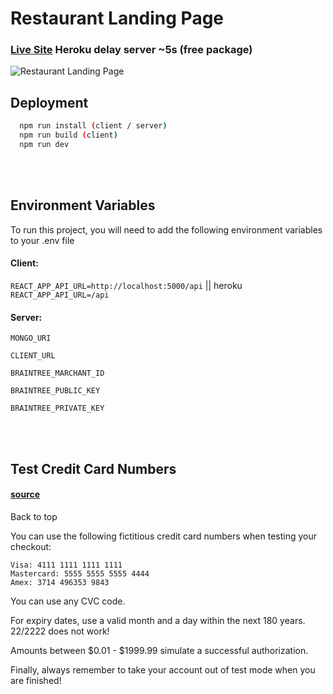 # Restaurant Landing Page
### [Live Site](https://ecommercy-shop.herokuapp.com/) Heroku delay server ~5s (free package)

![Restaurant Landing Page](https://i.ibb.co/z4CjPpL/Screenshot-2022-02-20-at-03-19-39-Screenshot-2022-02-20-at-03-16-56-React-App-png-PNG-Image-1440-151.png)

## Deployment

```bash
  npm run install (client / server)
  npm run build (client)
  npm run dev
```

<br>
<br>

## Environment Variables

To run this project, you will need to add the following environment variables to your .env file

#### Client:

`REACT_APP_API_URL=http://localhost:5000/api`  || heroku `REACT_APP_API_URL=/api`

#### Server:

`MONGO_URI`

`CLIENT_URL`

`BRAINTREE_MARCHANT_ID`

`BRAINTREE_PUBLIC_KEY`

`BRAINTREE_PRIVATE_KEY`

<br>
<br>

## Test Credit Card Numbers

#### [source](https://support.checkfront.com/hc/en-us/articles/115004847353-Payment-Providers-Braintree-Direct)

Back to top

You can use the following fictitious credit card numbers when testing your checkout:

    Visa: 4111 1111 1111 1111
    Mastercard: 5555 5555 5555 4444
    Amex: 3714 496353 9843

You can use any CVC code.

For expiry dates, use a valid month and a day within the next 180 years. 22/2222 does not work!

Amounts between $0.01 - $1999.99 simulate a successful authorization.

Finally, always remember to take your account out of test mode when you are finished!



